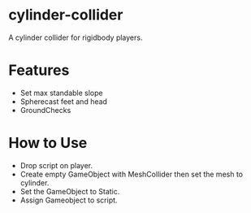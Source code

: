 # cylinder-collider
A cylinder collider for rigidbody players.

# Features
* Set max standable slope
* Spherecast feet and head
* GroundChecks

# How to Use
* Drop script on player.
* Create empty GameObject with MeshCollider then set the mesh to cylinder.
* Set the GameObject to Static.
* Assign Gameobject to script.
